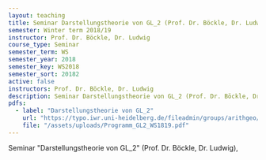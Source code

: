```yaml
---
layout: teaching
title: Seminar Darstellungstheorie von GL_2 (Prof. Dr. Böckle, Dr. Ludwig),
semester: Winter term 2018/19
instructor: Prof. Dr. Böckle, Dr. Ludwig
course_type: Seminar
semester_term: WS
semester_year: 2018
semester_key: WS2018
semester_sort: 20182
active: false
instructors: Prof. Dr. Böckle, Dr. Ludwig
description: Seminar Darstellungstheorie von GL_2 (Prof. Dr. Böckle, Dr. Ludwig),
pdfs:
  - label: "Darstellungstheorie von GL_2"
    url: "https://typo.iwr.uni-heidelberg.de/fileadmin/groups/arithgeo/templates/data/Judith_Ludwig/Programm_GL2_WS1819.pdf"
    file: "/assets/uploads/Programm_GL2_WS1819.pdf"
---
```


Seminar "Darstellungstheorie von GL_2" (Prof. Dr. Böckle, Dr. Ludwig),


